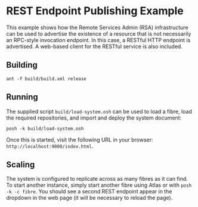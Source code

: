 REST Endpoint Publishing Example
================================

This example shows how the Remote Services Admin (RSA) infrastructure can be used to advertise the existence of a resource that is not necessarily an RPC-style invocation endpoint. In this case, a RESTful HTTP endpoint is advertised. A web-based client for the RESTful service is also included.

Building
--------

	ant -f build/build.xml release

Running
-------

The supplied script `build/load-system.osh` can be used to load a fibre, load the required repositories, and import and deploy the system document:

	posh -k build/load-system.osh

Once this is started, visit the following URL in your browser: `http://localhost:9000/index.html`.

Scaling
-------

The system is configured to replicate across as many fibres as it can find. To start another instance, simply start another fibre using Atlas or with `posh -k -c fibre`. You should see a second REST endpoint appear in the dropdown in the web page (it will be necessary to reload the page).
